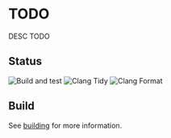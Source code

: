 # TODO

DESC TODO

## Status
![Build and test](https://github.com/Alan5142/missile-toad/actions/workflows/build_test.yml/badge.svg)
![Clang Tidy](https://github.com/Alan5142/missile-toad/actions/workflows/clang_tidy.yml/badge.svg)
![Clang Format](https://github.com/Alan5142/missile-toad/actions/workflows/format.yml/badge.svg)

## Build

See [building](docs/Building.md) for more information.
